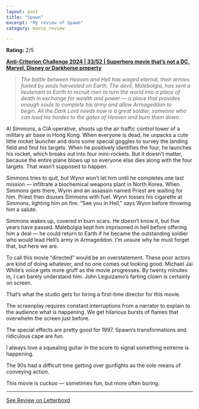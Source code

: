 ```yaml
---
layout: post
title: "Spawn"
excerpt: "My review of Spawn"
category: movie_review

---
```


**Rating:** 2/5

<b><a href="https://boxd.it/qBmUY/detail">Anti-Criterion Challenge 2024 | 33/52 | Superhero movie that’s not a DC, Marvel, Disney or Darkhorse property</a></b>

<blockquote><i>The battle between Heaven and Hell has waged eternal, their armies fueled by souls harvested on Earth. The devil, Malebolgia, has sent a lieutenant to Earth to recruit men to turn the world into a place of death in exchange for wealth and power — a place that provides enough souls to complete his army and allow Armageddon to begin. All the Dark Lord needs now is a great soldier, someone who can lead his hordes to the gates of Heaven and burn them down.</i></blockquote>Al Simmons, a CIA operative, shoots up the air traffic control tower of a military air base in Hong Kong. When everyone is dead, he unpacks a cute little rocket launcher and dons some special goggles to survey the landing field and find his targets. When he positively identifies the four, he launches his rocket, which breaks out into four mini-rockets. But it doesn’t matter, because the entire plane blows up so everyone else dies along with the four targets. That wasn’t supposed to happen.

Simmons tries to quit, but Wynn won’t let him until he completes one last mission — infiltrate a biochemical weapons plant in North Korea. When Simmons gets there, Wynn and an assassin named Priest are waiting for him. Priest then douses Simmons with fuel. Wynn tosses his cigarette at Simmons, lighting him on fire. “See you in Hell,” says Wynn before throwing him a salute.

Simmons wakes up, covered in burn scars. He doesn’t know it, but five years have passed. Malebolgia kept him imprisoned in hell before offering him a deal — he could return to Earth if he became the outstanding soldier who would lead Hell’s army in Armageddon. I’m unsure why he must forget that, but here we are.

To call this movie “directed” would be an overstatement. These poor actors are kind of doing whatever, and no one comes out looking good. Michael Jai White’s voice gets more gruff as the movie progresses. By twenty minutes in, I can barely understand him. John Leguizamo’s farting clown is certainly on screen.

That’s what the studio gets for hiring a first-time director for this movie.

The screenplay requires constant interruptions from a narrator to explain to the audience what is happening. We get hilarious bursts of flames that overwhelm the screen just before.

The special effects are pretty good for 1997. Spawn’s transformations and ridiculous cape are fun.

I always love a squealing guitar in the score to signal something extreme is happening.

The 90s had a difficult time getting over gunfights as the sole means of conveying action.

This movie is cuckoo — sometimes fun, but more often boring.

<hr>

[See Review on Letterboxd](https://boxd.it/76BNeF)
